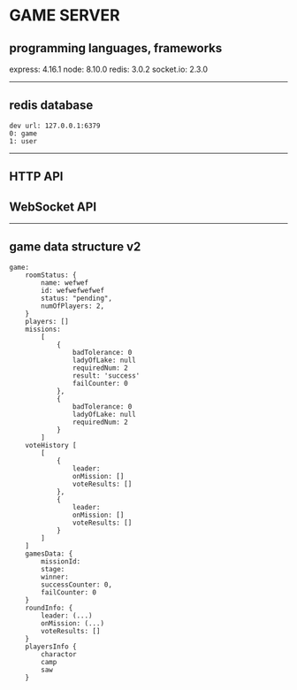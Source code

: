 # GAME SERVER

## programming languages, frameworks

express: 4.16.1
node: 8.10.0
redis: 3.0.2
socket.io: 2.3.0

---

## redis database

    dev url: 127.0.0.1:6379
    0: game
    1: user

---

## HTTP API

## WebSocket API

---

## game data structure v2

    game:
        roomStatus: {
            name: wefwef
            id: wefwefwefwef
            status: "pending",
            numOfPlayers: 2,
        }
        players: []
        missions:
            [
                {
                    badTolerance: 0
                    ladyOfLake: null
                    requiredNum: 2
                    result: 'success'
                    failCounter: 0
                },
                {
                    badTolerance: 0
                    ladyOfLake: null
                    requiredNum: 2
                }
            ]
        voteHistory [
            [
                {
                    leader:
                    onMission: []
                    voteResults: []
                },
                {
                    leader:
                    onMission: []
                    voteResults: []
                }
            ]
        ]
        gamesData: {
            missionId:
            stage:
            winner:
            successCounter: 0,
            failCounter: 0
        }
        roundInfo: {
            leader: (...)
            onMission: (...)
            voteResults: []
        }
        playersInfo {
            charactor
            camp
            saw
        }
